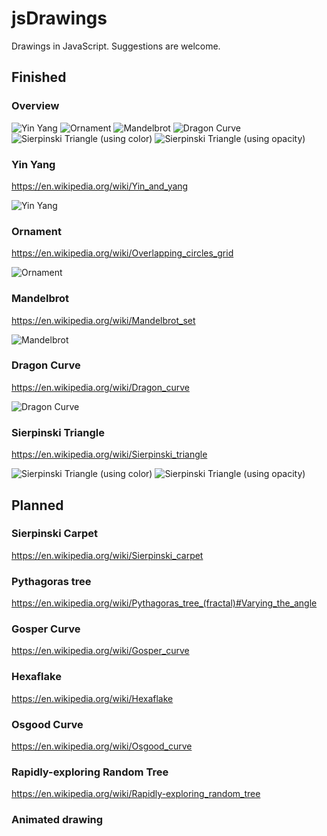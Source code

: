 # jsDrawings


Drawings in JavaScript. Suggestions are welcome.



## Finished


### Overview

![](img/extrasmall/yinyang_xs.png?raw=true "Yin Yang") ![](img/extrasmall/ornament_xs.png?raw=true "Ornament") ![](img/extrasmall/mandelbrot_xs.png?raw=true "Mandelbrot") ![](img/extrasmall/dragoncurve_xs.png?raw=true "Dragon Curve") ![](img/extrasmall/sierpinski_xs.png?raw=true "Sierpinski Triangle (using color)") ![](img/extrasmall/sierpinski2_xs.png?raw=true "Sierpinski Triangle (using opacity)")


### Yin Yang

https://en.wikipedia.org/wiki/Yin_and_yang

![](img/yinyang.png?raw=true "Yin Yang")

### Ornament

https://en.wikipedia.org/wiki/Overlapping_circles_grid

![](img/ornament.png?raw=true "Ornament")

### Mandelbrot

https://en.wikipedia.org/wiki/Mandelbrot_set

![](img/mandelbrot.png?raw=true "Mandelbrot")

### Dragon Curve

https://en.wikipedia.org/wiki/Dragon_curve

![](img/dragoncurve.png?raw=true "Dragon Curve")

### Sierpinski Triangle

https://en.wikipedia.org/wiki/Sierpinski_triangle

![](img/sierpinski.png?raw=true "Sierpinski Triangle (using color)") ![](img/sierpinski2.png?raw=true "Sierpinski Triangle (using opacity)")


## Planned


### Sierpinski Carpet

https://en.wikipedia.org/wiki/Sierpinski_carpet


### Pythagoras tree

https://en.wikipedia.org/wiki/Pythagoras_tree_(fractal)#Varying_the_angle


### Gosper Curve

https://en.wikipedia.org/wiki/Gosper_curve


### Hexaflake

https://en.wikipedia.org/wiki/Hexaflake


### Osgood Curve

https://en.wikipedia.org/wiki/Osgood_curve


### Rapidly-exploring Random Tree

https://en.wikipedia.org/wiki/Rapidly-exploring_random_tree


### Animated drawing
